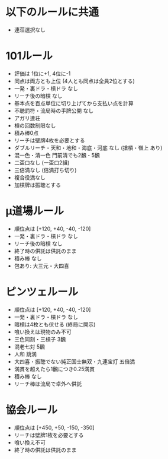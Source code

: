 # 以下のルールに共通
- 連荘選択なし

# 101ルール
- 評価は 1位に+1, 4位に-1
- 同点は両方とも上位 (4人とも同点は全員2位とする)
- 一発・裏ドラ・槓ドラ なし
- リーチ後の暗槓 なし
- 基本点を百点単位に切り上げてから支払い点を計算
- 不聴罰符・流局時の手牌公開 なし
- アガリ連荘
- 槓の回数制限なし
- 積み棒0点
- リーチは壁牌4枚を必要とする
- ダブルリーチ・天和・地和・海底・河底 なし (搶槓・嶺上 あり)
- 混一色・清一色 門前清でも2飜・5飜
- 二盃口なし (一盃口2組)
- 三倍満なし (倍満打ち切り)
- 複合役満なし
- 加槓牌は振聴とする

# μ道場ルール
- 順位点は [+120, +40, -40, -120]
- 一発・裏ドラ・槓ドラ なし
- リーチ後の暗槓 なし
- 終了時の供託は供託のまま
- 積み棒 なし
- 包あり: 大三元・大四喜

# ピンツェルール
- 順位点は [+120, +40, -40, -120]
- 一発・裏ドラ・槓ドラ なし
- 暗槓は4枚とも伏せる (終局に開示)
- 喰い換えは現物のみ不可
- 三色同刻・三槓子 3飜
- 混老七対 5飜
- 人和 跳満
- 大四喜・振聴でない純正国士無双・九連宝灯 五倍満
- 満貫を超えたら1飜につき0.25満貫
- 積み棒 なし
- リーチ棒は流局で卓外へ供託

# 協会ルール
- 順位点は [+450, +50, -150, -350]
- リーチは壁牌1枚を必要とする
- 喰い換え不可
- 終了時の供託は供託のまま
